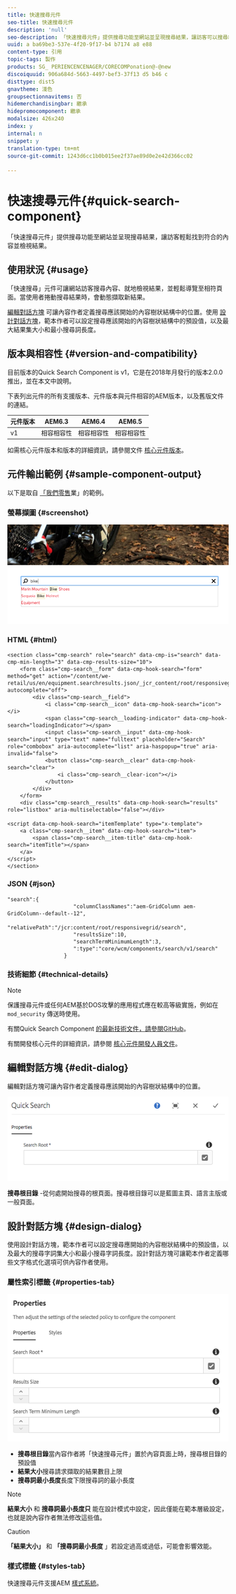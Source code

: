 ```yaml
---
title: 快速搜尋元件
seo-title: 快速搜尋元件
description: 'null'
seo-description: 「快速搜尋元件」提供搜尋功能至網站並呈現搜尋結果，讓訪客可以搜尋網站並篩選結果。
uuid: a ba69be3-537e-4f20-9f17-b4 b7174 a8 e88
content-type: 引用
topic-tags: 製作
products: SG_ PERIENCENCENAGER/CORECOMPonation@-@new
discoiquuid: 906a684d-5663-4497-bef3-37f13 d5 b46 c
disttype: dist5
gnavtheme: 淺色
groupsectionnavitems: 否
hidemerchandisingbar: 繼承
hidepromocomponent: 繼承
modalsize: 426x240
index: y
internal: n
snippet: y
translation-type: tm+mt
source-git-commit: 1243d6cc1b0b015ee2f37ae89d0e2e42d366cc02

---
```



# 快速搜尋元件{#quick-search-component}

「快速搜尋元件」提供搜尋功能至網站並呈現搜尋結果，讓訪客輕鬆找到符合的內容並檢視結果。

## 使用狀況 {#usage}

「快速搜尋」元件可讓網站訪客搜尋內容、就地檢視結果，並輕鬆導覽至相符頁面。當使用者捲動搜尋結果時，會動態擷取新結果。

[編輯對話方塊](#edit-dialog) 可讓內容作者定義搜尋應該開始的內容樹狀結構中的位置。使用 [設計對話方塊](#design-dialog)，範本作者可以設定搜尋應該開始的內容樹狀結構中的預設值，以及最大結果集大小和最小搜尋詞長度。

## 版本與相容性 {#version-and-compatibility}

目前版本的Quick Search Component is v1，它是在2018年月發行的版本2.0.0推出，並在本文中說明。

下表列出元件的所有支援版本、元件版本與元件相容的AEM版本，以及舊版文件的連結。

| 元件版本 | AEM6.3 | AEM6.4 | AEM6.5 |
|--- |--- |--- |--- |
| v1 | 相容相容性 | 相容相容性 | 相容相容性 |

如需核心元件版本和版本的詳細資訊，請參閱文件 [核心元件版本](versions.md)。

## 元件輸出範例 {#sample-component-output}

以下是取自 [「我們零售](https://helpx.adobe.com/experience-manager/6-5/sites/developing/using/we-retail.html)業」的範例。

### 螢幕擷圖 {#screenshot}

![](assets/screen_shot_2018-01-19at094248.png)

### HTML {#html}

```
<section class="cmp-search" role="search" data-cmp-is="search" data-cmp-min-length="3" data-cmp-results-size="10">
    <form class="cmp-search__form" data-cmp-hook-search="form" method="get" action="/content/we-retail/us/en/equipment.searchresults.json/_jcr_content/root/responsivegrid/search" autocomplete="off">
        <div class="cmp-search__field">
            <i class="cmp-search__icon" data-cmp-hook-search="icon"></i>
            <span class="cmp-search__loading-indicator" data-cmp-hook-search="loadingIndicator"></span>
            <input class="cmp-search__input" data-cmp-hook-search="input" type="text" name="fulltext" placeholder="Search" role="combobox" aria-autocomplete="list" aria-haspopup="true" aria-invalid="false">
            <button class="cmp-search__clear" data-cmp-hook-search="clear">
                <i class="cmp-search__clear-icon"></i>
            </button>
        </div>
    </form>
    <div class="cmp-search__results" data-cmp-hook-search="results" role="listbox" aria-multiselectable="false"></div>
    
<script data-cmp-hook-search="itemTemplate" type="x-template">
    <a class="cmp-search__item" data-cmp-hook-search="item">
        <span class="cmp-search__item-title" data-cmp-hook-search="itemTitle"></span>
    </a>
</script>
</section>
```

### JSON {#json}

```
"search":{  
                     "columnClassNames":"aem-GridColumn aem-GridColumn--default--12",
                     "relativePath":"/jcr:content/root/responsivegrid/search",
                     "resultsSize":10,
                     "searchTermMinimumLength":3,
                     ":type":"core/wcm/components/search/v1/search"
                  }
```

### 技術細節 {#technical-details}

>[!NOTE]
>
>保護搜尋元件或任何AEM基於DOS攻擊的應用程式應在較高等級實施，例如在 `mod_security` 傳送時使用。

有關Quick Search Component [的最新技術文件，請參閱GitHub](https://github.com/adobe/aem-core-wcm-components/blob/master/content/src/content/jcr_root/apps/core/wcm/components/search/v1/search)。

有關開發核心元件的詳細資訊，請參閱 [核心元件開發人員文件](developing.md)。

## 編輯對話方塊 {#edit-dialog}

編輯對話方塊可讓內容作者定義搜尋應該開始的內容樹狀結構中的位置。

![](assets/screen_shot_2018-04-03at120132.png)

**搜尋根目錄** -從何處開始搜尋的根頁面。搜尋根目錄可以是藍圖主頁、語言主版或一般頁面。

## 設計對話方塊 {#design-dialog}

使用設計對話方塊，範本作者可以設定搜尋應開始的內容樹狀結構中的預設值，以及最大的搜尋字詞集大小和最小搜尋字詞長度。設計對話方塊可讓範本作者定義哪些文字格式化選項可供內容作者使用。

### 屬性索引標籤 {#properties-tab}

![](assets/screen_shot_2018-04-03at120028.png)

* **搜尋根目錄**當內容作者將「快速搜尋元件」置於內容頁面上時，搜尋根目錄的預設值
* **結果大小**搜尋請求擷取的結果數目上限
* **搜尋詞最小長度**長度下限搜尋詞的最小長度

>[!NOTE]
>
>**結果大小** 和 **搜尋詞最小長度只** 能在設計模式中設定，因此僅能在範本層級設定，也就是說內容作者無法修改這些值。

>[!CAUTION]
>
>**「結果大小」** 和 **「搜尋詞最小長度** 」若設定過高或過低，可能會影響效能。

### 樣式標籤 {#styles-tab}

快速搜尋元件支援AEM [樣式系統](authoring.md#component-styling)。
